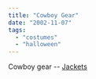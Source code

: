 ```yaml
---
title: "Cowboy Gear"
date: "2002-11-07"
tags: 
  - "costumes"
  - "halloween"
---
```


Cowboy gear -- [Jackets](http://www.goldcreekoriginals.com/jackets/jacket.htm)
